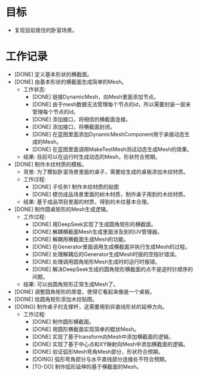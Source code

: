 # 目标
- 复现目前居住的卧室场景。

# 工作记录
- [DONE] 定义基本形状的横截面。
- [DONE] 由基本形状的横截面生成简单的Mesh。
	- 工作状态:
		- [DONE] 链接DynamicMesh，向Mesh里面添加节点。
		- [DONE] 由于mesh数据无法管理每个节点的id，所以需要封装一层来管理每个节点的id。
		- [DONE] 添加接口，将相信的横截面连接。
		- [DONE] 添加接口，将横截面封闭。
		- [DONE] 在蓝图里面添加DynamicMeshComponent用于承接动态生成的Mesh。
		- [DONE] 在蓝图里面调用MakeTestMesh测试动态生成Mesh的效果。
	- 结果: 目前可以在运行时生成动态的Mesh，形状符合预期。
- [DONE] 制作木纹材质的模板。
	- 背景: 为了模拟卧室场景里面的桌子，需要给生成的桌板添加木纹材质。
	- 工作过程:
		- [DONE] 子任务1 制作木纹材质的贴图
		- [DONE] 模仿成品场景里面的树木材质，制作桌子用到的木纹材质。
	- 结果: 基于成品项目里面的材质，得到的木纹基本合理。
- [DONE] 制作圆桌矩形的Mesh生成逻辑。
	- 工作过程:
		- [DONE] 用DeepSeek实现了生成圆角矩形的横截面。
		- [DONE] 解耦横截面Mesh生成里面涉及到的UV管理器。
		- [DONE] 解耦用横截面生成Mesh的功能。
		- [DONE] 在Generator里面调用生成横截面并执行生成Mesh的过程。
		- [DONE] 处理解耦后的Generator生成Mesh时报的空指针错误。
		- [DONE] 处理调用圆角矩形Mesh生成时的运行时报错。
		- [DONE] 解决DeepSeek生成的圆角矩形横截面的点不是逆时针顺序的问题。
	- 结果: 可以由圆角矩形正常生成Mesh了。
- [DONE] 调整圆角矩形的厚度，使得它看起来像是一个桌板。
- [DONE] 给圆角矩形添加木纹贴图。
- [DOING] 制作桌子的支撑杆，这需要用到非直线形状的延伸方向。
	- 工作过程:
		- [DONE] 制作圆形横截面。
		- [DONE] 用圆形横截面实现简单的棍状Mesh。
		- [DONE] 实现了基于transform向Mesh中添加横截面的逻辑。
		- [DONE] 实现了基于中心点和XY映射向Mesh中添加横截面的逻辑。
		- [DONE] 验证弧形Mesh弯角Mesh部分，形状符合预期。
		- [DOING] 弧形弯角部分与水平直线部分连接处不符合预期。
		- [TO-DO] 制作弧形延伸的基于横截面的Mesh。